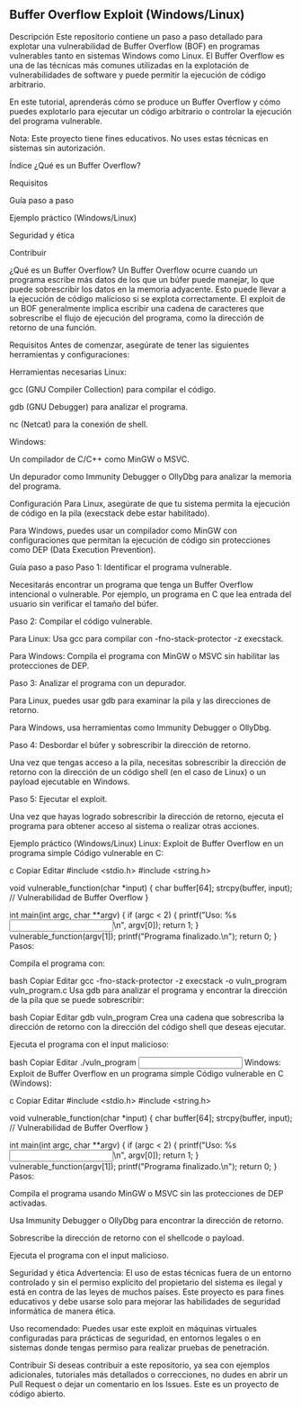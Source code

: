 ## Buffer Overflow Exploit (Windows/Linux)
Descripción
Este repositorio contiene un paso a paso detallado para explotar una vulnerabilidad de Buffer Overflow (BOF) en programas vulnerables tanto en sistemas Windows como Linux. El Buffer Overflow es una de las técnicas más comunes utilizadas en la explotación de vulnerabilidades de software y puede permitir la ejecución de código arbitrario.

En este tutorial, aprenderás cómo se produce un Buffer Overflow y cómo puedes explotarlo para ejecutar un código arbitrario o controlar la ejecución del programa vulnerable.

Nota: Este proyecto tiene fines educativos. No uses estas técnicas en sistemas sin autorización.

Índice
¿Qué es un Buffer Overflow?

Requisitos

Guía paso a paso

Ejemplo práctico (Windows/Linux)

Seguridad y ética

Contribuir

¿Qué es un Buffer Overflow?
Un Buffer Overflow ocurre cuando un programa escribe más datos de los que un búfer puede manejar, lo que puede sobrescribir los datos en la memoria adyacente. Esto puede llevar a la ejecución de código malicioso si se explota correctamente. El exploit de un BOF generalmente implica escribir una cadena de caracteres que sobrescribe el flujo de ejecución del programa, como la dirección de retorno de una función.

Requisitos
Antes de comenzar, asegúrate de tener las siguientes herramientas y configuraciones:

Herramientas necesarias
Linux:

gcc (GNU Compiler Collection) para compilar el código.

gdb (GNU Debugger) para analizar el programa.

nc (Netcat) para la conexión de shell.

Windows:

Un compilador de C/C++ como MinGW o MSVC.

Un depurador como Immunity Debugger o OllyDbg para analizar la memoria del programa.

Configuración
Para Linux, asegúrate de que tu sistema permita la ejecución de código en la pila (execstack debe estar habilitado).

Para Windows, puedes usar un compilador como MinGW con configuraciones que permitan la ejecución de código sin protecciones como DEP (Data Execution Prevention).

Guía paso a paso
Paso 1: Identificar el programa vulnerable.

Necesitarás encontrar un programa que tenga un Buffer Overflow intencional o vulnerable. Por ejemplo, un programa en C que lea entrada del usuario sin verificar el tamaño del búfer.

Paso 2: Compilar el código vulnerable.

Para Linux: Usa gcc para compilar con -fno-stack-protector -z execstack.

Para Windows: Compila el programa con MinGW o MSVC sin habilitar las protecciones de DEP.

Paso 3: Analizar el programa con un depurador.

Para Linux, puedes usar gdb para examinar la pila y las direcciones de retorno.

Para Windows, usa herramientas como Immunity Debugger o OllyDbg.

Paso 4: Desbordar el búfer y sobrescribir la dirección de retorno.

Una vez que tengas acceso a la pila, necesitas sobrescribir la dirección de retorno con la dirección de un código shell (en el caso de Linux) o un payload ejecutable en Windows.

Paso 5: Ejecutar el exploit.

Una vez que hayas logrado sobrescribir la dirección de retorno, ejecuta el programa para obtener acceso al sistema o realizar otras acciones.

Ejemplo práctico (Windows/Linux)
Linux: Exploit de Buffer Overflow en un programa simple
Código vulnerable en C:

c
Copiar
Editar
#include <stdio.h>
#include <string.h>

void vulnerable_function(char *input) {
    char buffer[64];
    strcpy(buffer, input); // Vulnerabilidad de Buffer Overflow
}

int main(int argc, char **argv) {
    if (argc < 2) {
        printf("Uso: %s <input>\n", argv[0]);
        return 1;
    }
    vulnerable_function(argv[1]);
    printf("Programa finalizado.\n");
    return 0;
}
Pasos:

Compila el programa con:

bash
Copiar
Editar
gcc -fno-stack-protector -z execstack -o vuln_program vuln_program.c
Usa gdb para analizar el programa y encontrar la dirección de la pila que se puede sobrescribir:

bash
Copiar
Editar
gdb vuln_program
Crea una cadena que sobrescriba la dirección de retorno con la dirección del código shell que deseas ejecutar.

Ejecuta el programa con el input malicioso:

bash
Copiar
Editar
./vuln_program <input>
Windows: Exploit de Buffer Overflow en un programa simple
Código vulnerable en C (Windows):

c
Copiar
Editar
#include <stdio.h>
#include <string.h>

void vulnerable_function(char *input) {
    char buffer[64];
    strcpy(buffer, input); // Vulnerabilidad de Buffer Overflow
}

int main(int argc, char **argv) {
    if (argc < 2) {
        printf("Uso: %s <input>\n", argv[0]);
        return 1;
    }
    vulnerable_function(argv[1]);
    printf("Programa finalizado.\n");
    return 0;
}
Pasos:

Compila el programa usando MinGW o MSVC sin las protecciones de DEP activadas.

Usa Immunity Debugger o OllyDbg para encontrar la dirección de retorno.

Sobrescribe la dirección de retorno con el shellcode o payload.

Ejecuta el programa con el input malicioso.

Seguridad y ética
Advertencia: El uso de estas técnicas fuera de un entorno controlado y sin el permiso explícito del propietario del sistema es ilegal y está en contra de las leyes de muchos países. Este proyecto es para fines educativos y debe usarse solo para mejorar las habilidades de seguridad informática de manera ética.

Uso recomendado: Puedes usar este exploit en máquinas virtuales configuradas para prácticas de seguridad, en entornos legales o en sistemas donde tengas permiso para realizar pruebas de penetración.

Contribuir
Si deseas contribuir a este repositorio, ya sea con ejemplos adicionales, tutoriales más detallados o correcciones, no dudes en abrir un Pull Request o dejar un comentario en los Issues. Este es un proyecto de código abierto.
